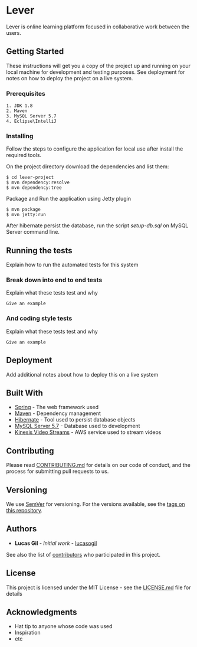 # Lever

Lever is online learning platform focused in collaborative work between the users.  

## Getting Started

These instructions will get you a copy of the project up and running on your local machine for development and testing purposes. See deployment for notes on how to deploy the project on a live system.

### Prerequisites

```
1. JDK 1.8
2. Maven
3. MySQL Server 5.7
4. Eclipse\IntelliJ
```

### Installing

Follow the steps to configure the application for local use after install the required tools.

On the project directory download the dependencies and list them:

```
$ cd lever-project
$ mvn dependency:resolve
$ mvn dependency:tree    
```

Package and Run the application using Jetty plugin

```
$ mvn package
$ mvn jetty:run
```

After hibernate persist the database, run the script *setup-db.sql* on MySQL Server command line.  

## Running the tests

Explain how to run the automated tests for this system

### Break down into end to end tests

Explain what these tests test and why

```
Give an example
```

### And coding style tests

Explain what these tests test and why

```
Give an example
```

## Deployment

Add additional notes about how to deploy this on a live system

## Built With

* [Spring](https://docs.spring.io/spring-boot/docs/current/reference/html/) - The web framework used
* [Maven](https://maven.apache.org/) - Dependency management
* [Hibernate](https://hibernate.org/tools/) - Tool used to persist database objects
* [MySQL Server 5.7](https://hibernate.org/tools/) - Database used to development
* [Kinesis Video Streams](https://docs.aws.amazon.com/kinesisvideostreams/latest/dg/what-is-kinesis-video.html) - AWS service used to stream videos

## Contributing

Please read [CONTRIBUTING.md](https://gist.github.com/PurpleBooth/b24679402957c63ec426) for details on our code of conduct, and the process for submitting pull requests to us.

## Versioning

We use [SemVer](http://semver.org/) for versioning. For the versions available, see the [tags on this repository](https://github.com/your/project/tags). 

## Authors

* **Lucas Gil** - *Initial work* - [lucasogil](https://github.com/lucasogil)

See also the list of [contributors](https://github.com/your/project/contributors) who participated in this project.

## License

This project is licensed under the MIT License - see the [LICENSE.md](LICENSE.md) file for details

## Acknowledgments

* Hat tip to anyone whose code was used
* Inspiration
* etc

